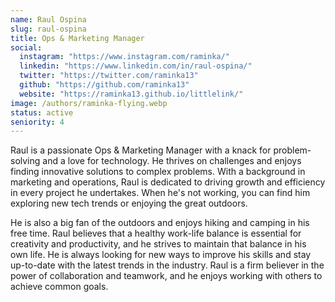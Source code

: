 ```yaml
---
name: Raul Ospina
slug: raul-ospina
title: Ops & Marketing Manager
social:
  instagram: "https://www.instagram.com/raminka/"
  linkedin: "https://www.linkedin.com/in/raul-ospina/"
  twitter: "https://twitter.com/raminka13"
  github: "https://github.com/raminka13"
  website: "https://raminka13.github.io/littlelink/"
image: /authors/raminka-flying.webp
status: active
seniority: 4
---
```


Raul is a passionate Ops & Marketing Manager with a knack for problem-solving and a love for technology. He thrives on challenges and enjoys finding innovative solutions to complex problems. With a background in marketing and operations, Raul is dedicated to driving growth and efficiency in every project he undertakes. When he's not working, you can find him exploring new tech trends or enjoying the great outdoors.

He is also a big fan of the outdoors and enjoys hiking and camping in his free time. Raul believes that a healthy work-life balance is essential for creativity and productivity, and he strives to maintain that balance in his own life.
He is always looking for new ways to improve his skills and stay up-to-date with the latest trends in the industry. Raul is a firm believer in the power of collaboration and teamwork, and he enjoys working with others to achieve common goals.
